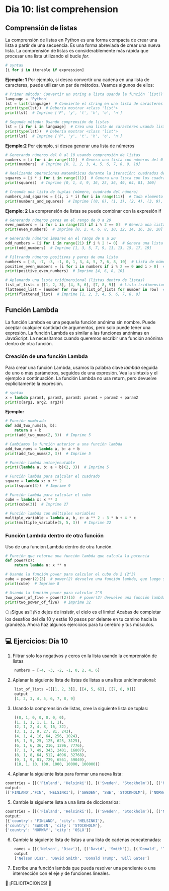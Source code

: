 # Dia 10: list comprehension

## Comprensión de listas
La comprensión de listas en Python es una forma compacta de crear una lista a partir de una secuencia. Es una forma abreviada de crear una nueva lista. La comprensión de listas es considerablemente más rápida que procesar una lista utilizando el bucle *for*.

```python
# syntax
[i for i in iterable if expression]
```

**Ejemplo: 1**
Por ejemplo, si desea convertir una cadena en una lista de caracteres, puede utilizar un par de métodos. Veamos algunos de ellos:

```python
# Primer método: Convertir un string a lista usando la función `list()`
language = 'Python'
lst = list(language)  # Convierte el string en una lista de caracteres
print(type(lst))  # Debería mostrar <class 'list'>
print(lst)  # Imprime ['P', 'y', 't', 'h', 'o', 'n']

# Segundo método: Usando comprensión de listas
lst = [i for i in language]  # Crea una lista de caracteres usando list comprehension
print(type(lst))  # Debería mostrar <class 'list'>
print(lst)  # Imprime ['P', 'y', 't', 'h', 'o', 'n']
```

**Ejemplo:2**
Por ejemplo, si desea generar una lista de números
```python
# Generando números del 0 al 10 usando comprensión de listas
numbers = [i for i in range(11)]  # Genera una lista con números del 0 al 10
print(numbers)  # Imprime [0, 1, 2, 3, 4, 5, 6, 7, 8, 9, 10]

# Realizando operaciones matemáticas durante la iteración: cuadrados de los números
squares = [i * i for i in range(11)]  # Genera una lista con los cuadrados de los números del 0 al 10
print(squares)  # Imprime [0, 1, 4, 9, 16, 25, 36, 49, 64, 81, 100]

# Creando una lista de tuplas (número, cuadrado del número)
numbers_and_squares = [(i, i * i) for i in range(11)]  # Cada elemento es una tupla (número, cuadrado)
print(numbers_and_squares)  # Imprime [(0, 0), (1, 1), (2, 4), (3, 9), (4, 16), (5, 25), (6, 36), (7, 49), (8, 64), (9, 81), (10, 100)]
```

**Ejemplo: 2**
La comprensión de listas se puede combinar con la expresión if
```python
# Generando números pares en el rango de 0 a 20
even_numbers = [i for i in range(21) if i % 2 == 0]  # Genera una lista de números pares en el rango de 0 a 20
print(even_numbers)  # Imprime [0, 2, 4, 6, 8, 10, 12, 14, 16, 18, 20]

# Generando números impares en el rango de 0 a 20
odd_numbers = [i for i in range(21) if i % 2 != 0]  # Genera una lista de números impares en el rango de 0 a 20
print(odd_numbers)  # Imprime [1, 3, 5, 7, 9, 11, 13, 15, 17, 19]

# Filtrando números positivos y pares de una lista
numbers = [-8, -7, -3, -1, 0, 1, 3, 4, 5, 7, 6, 8, 10]  # Lista de números con valores negativos y positivos
positive_even_numbers = [i for i in numbers if i % 2 == 0 and i > 0]  # Filtra los números positivos y pares
print(positive_even_numbers)  # Imprime [4, 6, 8, 10]

# Aplanando una lista tridimensional (listas dentro de listas)
list_of_lists = [[1, 2, 3], [4, 5, 6], [7, 8, 9]]  # Lista tridimensional
flattened_list = [number for row in list_of_lists for number in row]  # Aplana la lista
print(flattened_list)  # Imprime [1, 2, 3, 4, 5, 6, 7, 8, 9]
```

## Función Lambda
La función Lambda es una pequeña función anónima sin nombre. Puede aceptar cualquier cantidad de argumentos, pero solo puede tener una expresión. La función Lambda es similar a las funciones anónimas en JavaScript. La necesitamos cuando queremos escribir una función anónima dentro de otra función.

### Creación de una función Lambda
Para crear una función Lambda, usamos la palabra clave *lambda* seguida de uno o más parámetros, seguidos de una expresión. Vea la sintaxis y el ejemplo a continuación. La función Lambda no usa return, pero devuelve explícitamente la expresión.

```python
# syntax
x = lambda param1, param2, param3: param1 + param2 + param2
print(x(arg1, arg2, arg3))
```

**Ejemplo:**
```python
# Función nombrada
def add_two_nums(a, b):
    return a + b
print(add_two_nums(2, 3))  # Imprime 5

# Cambiamos la función anterior a una función lambda
add_two_nums = lambda a, b: a + b
print(add_two_nums(2, 3))  # Imprime 5

# Función lambda autoejecutable
print((lambda a, b: a + b)(2, 3))  # Imprime 5

# Función lambda para calcular el cuadrado
square = lambda x: x ** 2
print(square(3))  # Imprime 9

# Función lambda para calcular el cubo
cube = lambda x: x ** 3
print(cube(3))  # Imprime 27

# Función lambda con múltiples variables
multiple_variable = lambda a, b, c: a ** 2 - 3 * b + 4 * c
print(multiple_variable(5, 5, 3))  # Imprime 22
```

### Función Lambda dentro de otra función
Uso de una función Lambda dentro de otra función.
```python
# Función que retorna una función lambda que calcula la potencia
def power(x):
    return lambda n: x ** n

# Usando la función power para calcular el cubo de 2 (2^3)
cube = power(2)(3)  # power(2) devuelve una función lambda, que luego se ejecuta con el argumento 3
print(cube)  # Imprime 8

# Usando la función power para calcular 2^5
two_power_of_five = power(2)(5)  # power(2) devuelve una función lambda, que luego se ejecuta con el argumento 5
print(two_power_of_five)  # Imprime 32
```

🌕 ¡Sigue así! ¡No dejes de insistir, el cielo es el límite! Acabas de completar los desafíos del día 10 y estás 10 pasos por delante en tu camino hacia la grandeza. Ahora haz algunos ejercicios para tu cerebro y tus músculos.

## 💻 Ejercicios: Día 10
1. Filtrar solo los negativos y ceros en la lista usando la comprensión de listas
    
```python
    numbers = [-4, -3, -2, -1, 0, 2, 4, 6]
```
    
2. Aplanar la siguiente lista de listas de listas a una lista unidimensional:
    
```python
    list_of_lists =[[[1, 2, 3]], [[4, 5, 6]], [[7, 8, 9]]]
    output
    [1, 2, 3, 4, 5, 6, 7, 8, 9]
```
    
3. Usando la comprensión de listas, cree la siguiente lista de tuplas:
    
```python
    [(0, 1, 0, 0, 0, 0, 0),
    (1, 1, 1, 1, 1, 1, 1),
    (2, 1, 2, 4, 8, 16, 32),
    (3, 1, 3, 9, 27, 81, 243),
    (4, 1, 4, 16, 64, 256, 1024),
    (5, 1, 5, 25, 125, 625, 3125),
    (6, 1, 6, 36, 216, 1296, 7776),
    (7, 1, 7, 49, 343, 2401, 16807),
    (8, 1, 8, 64, 512, 4096, 32768),
    (9, 1, 9, 81, 729, 6561, 59049),
    (10, 1, 10, 100, 1000, 10000, 100000)]
```
    
4. Aplanar la siguiente lista para formar una nueva lista:
    
```python
countries = [[('Finland', 'Helsinki')], [('Sweden', 'Stockholm')], [('Norway', 'Oslo')]]
output:
[['FINLAND','FIN', 'HELSINKI'], ['SWEDEN', 'SWE', 'STOCKHOLM'], ['NORWAY', 'NOR', 'OSLO']]
```
    
5. Cambie la siguiente lista a una lista de diccionarios:
    
```python
countries = [[('Finland', 'Helsinki')], [('Sweden', 'Stockholm')], [('Norway', 'Oslo')]]
output:
[{'country': 'FINLAND', 'city': 'HELSINKI'},
{'country': 'SWEDEN', 'city': 'STOCKHOLM'},
{'country': 'NORWAY', 'city': 'OSLO'}]
```
    
6. Cambie la siguiente lista de listas a una lista de cadenas concatenadas:
    
```python
    names = [[('Nelson', 'Diaz')], [('David', 'Smith')], [('Donald', 'Trump')], [('Bill', 'Gates')]]
    output
    ['Nelson Diaz', 'David Smith', 'Donald Trump', 'Bill Gates']
```
    
7. Escribe una función lambda que pueda resolver una pendiente o una intersección con el eje y de funciones lineales.

🎉 ¡FELICITACIONES! 🎉